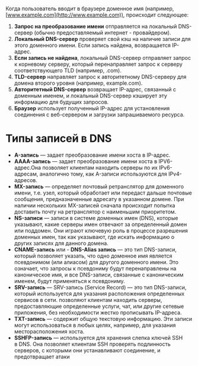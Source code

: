 Когда пользователь вводит в браузере доменное имя (например, [www.example.com](http://www.example.com)), происходит следующее:

1. **Запрос на преобразование имени** отправляется на локальный DNS-сервер (обычно предоставляемый интернет - провайдером).
2. **Локальный DNS-сервер** проверяет свой кэш на наличие записи для этого доменного имени. Если запись найдена, возвращается IP-адрес.
3. **Если запись не найдена**, локальный DNS-сервер отправляет запрос к корневому серверу, который перенаправляет запрос к серверу соответствующего TLD (например, .com).
4. **TLD-сервер** направляет запрос к авторитетному DNS-серверу для домена второго уровня (например, example.com).
5. **Авторитетный DNS-сервер** возвращает IP-адрес, связанный с доменным именем, и локальный DNS-сервер кэширует эту информацию для будущих запросов.
6. **Браузер** использует полученный IP-адрес для установления соединения с веб-сервером и загрузки запрашиваемого ресурса.

# Типы записей в DNS
- **A-запись** — задает преобразование имени хоста в IP-адрес.
- **AAAA-запись** — задает преобразование имени хоста в IPV6-адрес.Она позволяет клиентам находить серверы по их IPv6-адресам, аналогично тому, как A-записи используются для IPv4-адресов.
- **MX-запись** — определяет почтовый ретранслятор для доменного имени, т.е. узел, который обработает или передаст дальше почтовые сообщения, предназначенные адресату в указанном домене. При наличии нескольких MX-записей сначала происходит попытка доставить почту на ретранслятор с наименьшим приоритетом.
- **NS-записи** — записи в системе доменных имен (DNS), которые указывают, какие серверы имен отвечают за определенный домен или поддомен. Они играют ключевую роль в процессе разрешения доменных имен, так как указывают, где искать информацию о других записях для данного домена.
- **CNAME-запись** или - **DNS-Alias запись**  — это тип DNS-записи, который позволяет указать, что одно доменное имя является псевдонимом (или алиасом) для другого доменного имени. Это означает, что запросы к псевдониму будут перенаправлены на каноническое имя, и все DNS-записи, связанные с каноническим именем, будут применяться к псевдониму.
- **SRV-запись** — SRV-запись (Service Record) — это тип DNS-записи, который используется для указания расположения определенных сервисов в сети. позволяют клиентам находить серверы, предоставляющие определенные услуги, чат, или другие сетевые приложения, без необходимости жестко прописывать IP-адреса.
- **TXT-запись** — содержит общую текстовую информацию. Эти записи могут использоваться в любых целях, например, для указания месторасположения хоста.
- **SSHFP-запись** — используется для хранения слепка ключей SSH в DNS. Она позволяет клиентам SSH проверять подлинность серверов, с которыми они устанавливают соединение, и предотвращает атаки